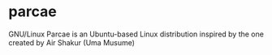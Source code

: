 # parcae
GNU/Linux Parcae is an Ubuntu-based Linux distribution inspired by the one created by Air Shakur (Uma Musume)
